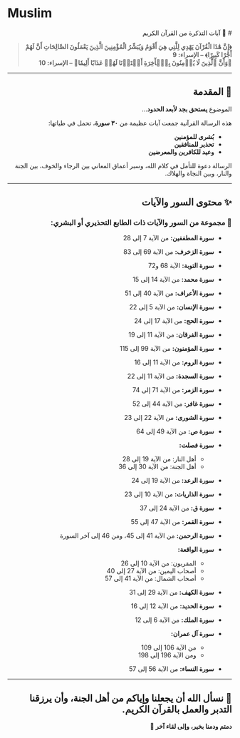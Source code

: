 # Muslim
<div dir="rtl">
    # 📖 آيات التذكرة من القرآن الكريم

> **﴿إِنَّ هَٰذَا الْقُرْآنَ يَهْدِي لِلَّتِي هِيَ أَقْوَمُ وَيُبَشِّرُ الْمُؤْمِنِينَ الَّذِينَ يَعْمَلُونَ الصَّالِحَاتِ أَنَّ لَهُمْ أَجْرًا كَبِيرًا﴾ – الإسراء: 9**  
> **﴿وَأَنَّ ٱلَّذِينَ لَا يُؤۡمِنُونَ بِٱلۡأٓخِرَةِ أَعۡتَدۡنَا لَهُمۡ عَذَابًا أَلِيمٗا﴾ – الإسراء: 10**

---

## 🌿 المقدمة

الموضوع **يستحق بجد لأبعد الحدود**...

هذه الرسالة القرآنية جمعت آيات عظيمة من **٣٠ سورة**، تحمل في طياتها:

- **بُشرى للمؤمنين**  
- **تحذير للمنافقين**  
- **وعيد للكافرين والمعرضين**

الرسالة دعوة للتأمل في كلام الله، وسبر أعماق المعاني بين الرجاء والخوف، بين الجنة والنار، وبين النجاة والهلاك.

---

## ✨ محتوى السور والآيات

### 📌 مجموعة من السور والآيات ذات الطابع التحذيري أو البشري:

- **سورة المطففين:** من الآية 7 إلى 28  
- **سورة الزخرف:** من الآية 69 إلى 83  
- **سورة التوبة:** الآية 68 و72  
- **سورة محمد:** من الآية 14 إلى 15  
- **سورة الأعراف:** من الآية 40 إلى 51  
- **سورة الإنسان:** من الآية 5 إلى 22  
- **سورة الحج:** من الآية 17 إلى 24  
- **سورة الفرقان:** من الآية 11 إلى 19

- **سورة المؤمنون:** من الآية 99 إلى 115  
- **سورة الروم:** من الآية 11 إلى 16  
- **سورة السجدة:** من الآية 11 إلى 22  
- **سورة الزمر:** من الآية 71 إلى 74  
- **سورة غافر:** من الآية 44 إلى 52  
- **سورة الشورى:** من الآية 22 إلى 23  
- **سورة ص:** من الآية 49 إلى 64  
- **سورة فصلت:**
  - أهل النار: من الآية 19 إلى 28  
  - أهل الجنة: من الآية 30 إلى 36

- **سورة الرعد:** من الآية 19 إلى 24


- **سورة الذاريات:** من الآية 10 إلى 23  
- **سورة ق:** من الآية 24 إلى 37  
- **سورة القمر:** من الآية 47 إلى 55  
- **سورة الرحمن:** من الآية 41 إلى 45، ومن 46 إلى آخر السورة  
- **سورة الواقعة:**
  - المقربون: من الآية 10 إلى 26  
  - أصحاب اليمين: من الآية 27 إلى 40  
  - أصحاب الشمال: من الآية 41 إلى 57  
- **سورة الكهف:** من الآية 29 إلى 31  
- **سورة الحديد:** من الآية 12 إلى 16  
- **سورة الملك:** من الآية 6 إلى 12  
- **سورة آل عمران:**
  - من الآية 106 إلى 109  
  - ومن الآية 196 إلى 198  
- **سورة النساء:** من الآية 56 إلى 57  

---

## 🤲 نسأل الله أن يجعلنا وإياكم من أهل الجنة، وأن يرزقنا التدبر والعمل بالقرآن الكريم.

**دمتم ودمنا بخير، وإلى لقاء آخر 🌿**
